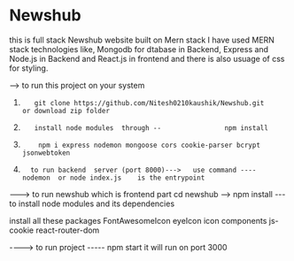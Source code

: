 # Newshub
this is full stack Newshub website built on Mern stack
I have used MERN stack technologies like,     Mongodb for dtabase in Backend, Express and Node.js in Backend
and React.js in frontend and there is also usuage of css for styling.

--> to run this project on your system
1.        git clone https://github.com/Nitesh0210kaushik/Newshub.git            or download zip folder
2.        install node modules  through --                npm install
3.         npm i express nodemon mongoose cors cookie-parser bcrypt jsonwebtoken
4.       to run backend  server (port 8000)--->   use command ----  nodemon  or node index.js    is the entrypoint 


--->  to run  newshub  which is frontend part 
    cd newshub -->
    npm install             --- to install node modules and its dependencies
    
install all these packages
 FontAwesomeIcon
eyeIcon
 icon components
 js-cookie
  react-router-dom

  ----> to run  project  -----         npm start
  it will run on port 3000